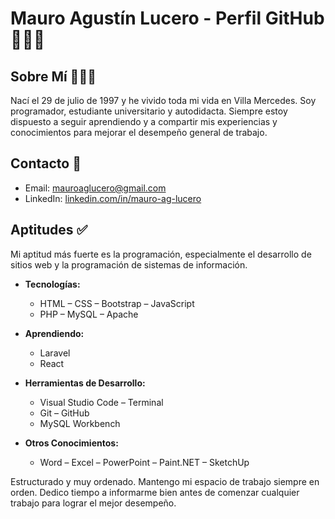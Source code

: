 # Mauro Agustín Lucero - Perfil GitHub 👨🏻‍💻

## Sobre Mí 🙋🏻‍♂️
Nací el 29 de julio de 1997 y he vivido toda mi vida en Villa Mercedes. Soy programador, estudiante universitario y autodidacta. Siempre estoy dispuesto a seguir aprendiendo y a compartir mis experiencias y conocimientos para mejorar el desempeño general de trabajo.

## Contacto 🔗
- Email: [mauroaglucero@gmail.com](mailto:mauroaglucero@gmail.com)
- LinkedIn: [linkedin.com/in/mauro-ag-lucero](https://www.linkedin.com/in/mauro-ag-lucero/)

## Aptitudes ✅
Mi aptitud más fuerte es la programación, especialmente el desarrollo de sitios web y la programación de sistemas de información.

- **Tecnologías:**
    - HTML – CSS – Bootstrap – JavaScript
    - PHP – MySQL – Apache

- **Aprendiendo:**
    - Laravel
    - React

- **Herramientas de Desarrollo:**
    - Visual Studio Code – Terminal
    - Git – GitHub
    - MySQL Workbench

- **Otros Conocimientos:**
    - Word – Excel – PowerPoint – Paint.NET – SketchUp

Estructurado y muy ordenado. Mantengo mi espacio de trabajo siempre en orden. Dedico tiempo a informarme bien antes de comenzar cualquier trabajo para lograr el mejor desempeño.
